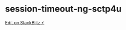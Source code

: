 # session-timeout-ng-sctp4u

[Edit on StackBlitz ⚡️](https://stackblitz.com/edit/session-timeout-ng-sctp4u)